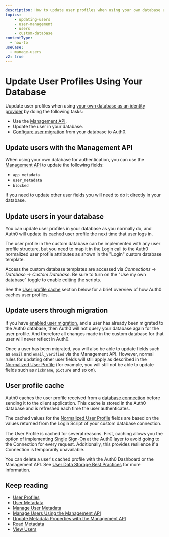 ```yaml
---
description: How to update user profiles when using your own database as an identity provider.
topics:
    - updating-users
    - user-management
    - users
    - custom-database
contentType:
  - how-to
useCase:
  - manage-users
v2: true
---
```


# Update User Profiles Using Your Database

Uupdate user profiles when using [your own database as an identity provider](/connections/database/custom-db) by doing the following tasks:

* Use the [Management API](/api/management/v2#!/Users/patch_users_by_id).
* Update the user in your database.
* [Configure user migration](/users/guides/configure-automatic-migration) from your database to Auth0.

## Update users with the Management API

When using your own database for authentication, you can use the [Management API](/api/management/v2) to update the following fields:

* `app_metadata`
* `user_metadata`
* `blocked`

If you need to update other user fields you will need to do it directly in your database.

## Update users in your database

You can update user profiles in your database as you normally do, and Auth0 will update its cached user profile the next time that user logs in.

The user profile in the custom database can be implemented with any user profile structure, but you need to map it in the Login call to the Auth0 normalized user profile attributes as shown in the "Login" custom database template. 

Access the custom database templates are accessed via
*Connections* -> *Database* -> *Custom Database*. Be sure to turn on the "Use my own database" toggle to enable editing the scripts.

See the [User profile cache](#user-profile-cache) section below for a brief overview of how Auth0 caches user profiles.

## Update users through migration

If you have [enabled user migration](/connections/database/migrating), and a user has already been migrated to the Auth0 database, then Auth0 will not query your database again for the user profile. And therefore all changes made in the custom database for that user will never reflect in Auth0.

Once a user has been migrated, you will also be able to update fields such as `email` and `email_verified` via the Management API. However, normal rules for updating other user fields will still apply as described in the [Normalized User Profile](/users/normalized) (for example, you will still not be able to update fields such as `nickname`, `picture` and so on).

## User profile cache

Auth0 caches the user profile received from a [database connection](/connections/database) before sending it to the client application. This cache is stored in the Auth0 database and is refreshed each time the user authenticates.

The cached values for the [Normalized User Profile](/users/normalized) fields are based on the values returned from the Login Script of your custom database connection.

The User Profile is cached for several reasons. First, caching allows you the option of implementing [Single Sign-On](/sso) at the Auth0 layer to avoid going to the Connection for every request. Additionally, this provides resilience if a Connection is temporarily unavailable.

You can delete a user's cached profile with the Auth0 Dashboard or the Management API. See [User Data Storage Best Practices](/best-practices/user-data-storage-best-practices) for more information. 

## Keep reading

* [User Profiles](/users/concepts/overview-user-profile)
* [User Metadata](/users/concepts/overview-user-metadata)
* [Manage User Metadata](/users/guides/manage-user-metadata)
* [Manage Users Using the Management API](users/guides/manage-users-using-the-management-api)
* [Update Metadata Properties with the Management API](/users/guides/update-metadata-properties-with-management-api)
* [Read Metadata](/users/guides/read-metadata)
* [View Users](/users/guides/view-users)
